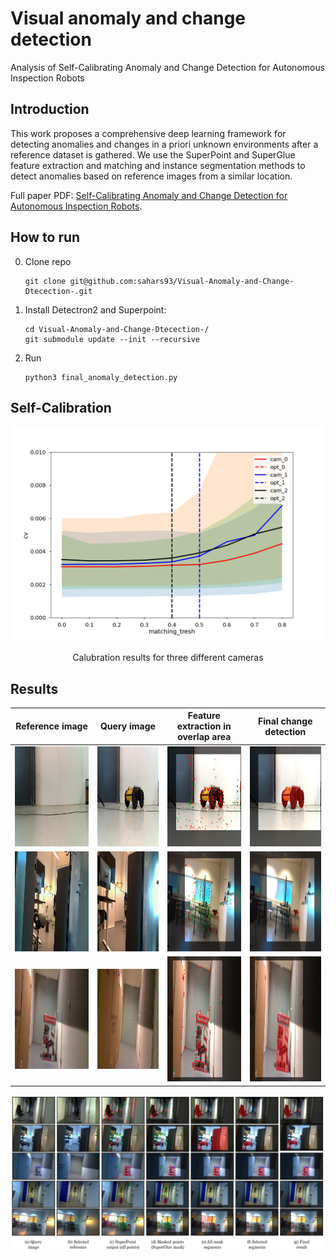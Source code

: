 # Visual anomaly and change detection

Analysis of  Self-Calibrating Anomaly and Change Detection for Autonomous Inspection Robots

## Introduction

This work proposes a comprehensive deep learning framework for detecting anomalies and changes in a priori unknown environments after a reference dataset is gathered. We use the SuperPoint and SuperGlue feature extraction and matching and instance segmentation methods to detect anomalies based on reference images from a similar location. 

Full paper PDF: [Self-Calibrating Anomaly and Change Detection for Autonomous Inspection Robots](https://arxiv.org/pdf/2209.02379.pdf).

## How to run

   0. Clone repo
      ```
      git clone git@github.com:sahars93/Visual-Anomaly-and-Change-Dtecection-.git
      ```
   1. Install Detectron2 and Superpoint:
      ```
      cd Visual-Anomaly-and-Change-Dtecection-/
      git submodule update --init --recursive
      ```
   2. Run
      ```
      python3 final_anomaly_detection.py

## Self-Calibration

<div align=center>
  <img src="./self_calibration/calibration_results/cameras_key_thresh0.003.png" width="500" />
  <p align="center">Calubration results for three different cameras</p>
</div>



## Results

Reference image            |  Query image            |  Feature extraction in overlap area            |  Final change detection        
:-------------------------:|:-------------------------:|:-------------------------:|:-------------------------: 
<img src="./input_images/b1.jpeg" width="240" height="160" />  |  <img src="./input_images/b2.jpeg" width="240" height="160" />  |  <img src="./output_images/overlapedPoints.jpg" width="240" height="160" />  |  <img src="./output_images/a_final.jpg" width="240" height="160" />
<img src="./input_images/c1.jpg" width="240" height="160" />  |  <img src="./input_images/c2.jpg" width="240" height="160" />  |  <img src="./output_images/overlapedPoints12.jpg" width="240" height="160" />  |  <img src="./output_images/a_final12.jpg" width="240" height="160" />
<img src="./input_images/a1.jpg" width="240" height="160" />  |  <img src="./input_images/a2.jpg" width="240" height="160" />  |  <img src="./output_images/overlapedPoints2.jpg" width="240" height="200" />  |  <img src="./output_images/a_final2.jpg" width="240" height="200" />

![](./output_images/all_together.png)
